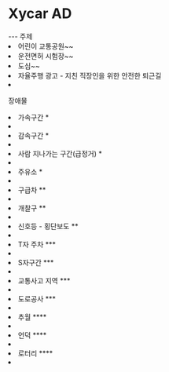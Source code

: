 <h1>Xycar AD</h1>
---
주제
<li>어린이 교통공원~~</li>
<li>운전면허 시험장~~</li>
<li>도심~~</li>
<li>자율주행 광고 - 지친 직장인을 위한 안전한 퇴근길<li>

장애물
<li>가속구간 *<li> 
<li>감속구간 *<li>
<li>사람 지나가는 구간(급정거) *<li>
<li>주유소 *<li>
<li>구급차 **<li>
<li>개찰구 **<li>
<li>신호등 - 횡단보도 **<li>
<li>T자 주차 ***<li>
<li>S자구간 ***<li>
<li>교통사고 지역 ***<li>
<li>도로공사 ***<li>
<li>추월 ****<li>
<li>언덕 ****<li> 
<li>로터리 ****<li>
  
  
